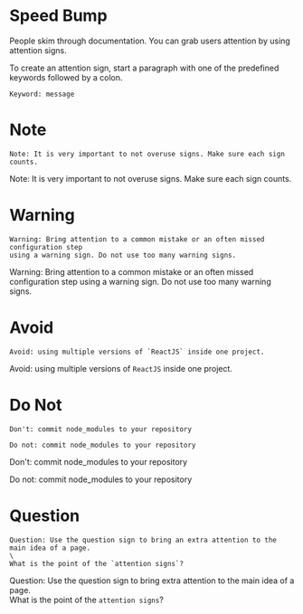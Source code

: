 # Speed Bump

People skim through documentation. You can grab users attention by using attention signs. 

To create an attention sign, start a paragraph with one of the predefined keywords followed by a colon.

    Keyword: message

# Note

    Note: It is very important to not overuse signs. Make sure each sign counts.

Note: It is very important to not overuse signs. Make sure each sign counts.

# Warning
    
    Warning: Bring attention to a common mistake or an often missed configuration step 
    using a warning sign. Do not use too many warning signs.

Warning: Bring attention to a common mistake or an often missed configuration 
step using a warning sign. Do not use too many warning signs.

# Avoid

    Avoid: using multiple versions of `ReactJS` inside one project.

Avoid: using multiple versions of `ReactJS` inside one project.

# Do Not

    Don't: commit node_modules to your repository

    Do not: commit node_modules to your repository

Don't: commit node_modules to your repository

Do not: commit node_modules to your repository

# Question

    Question: Use the question sign to bring an extra attention to the main idea of a page.
    \
    What is the point of the `attention signs`?

Question: Use the question sign to bring extra attention to the main idea of a page.
\
What is the point of the `attention signs`?
